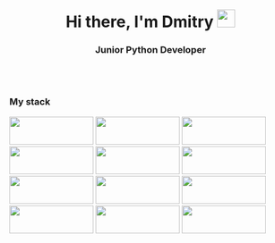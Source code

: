 <h1 align="center">Hi there, I'm Dmitry</a> 
<img src="https://github.com/blackcater/blackcater/raw/main/images/Hi.gif" height="32"/></h1>
<h3 align="center">Junior Python Developer</h3>
<br />
<br />
<h3>My stack</h3>
<div class="row">
  <div class="column">
    <img src="https://img.shields.io/badge/html5-%23E34F26.svg?style=flat&logo=html5&logoColor=white" height="50" width="150" />
    <img src="https://img.shields.io/badge/css3-%231572B6.svg?style=flat&logo=css3&logoColor=white" height="50" width="150"/>
    <img src="https://img.shields.io/badge/python-3670A0?style=flat&logo=python&logoColor=ffdd54" height="50" width="150" />
    <img src="https://img.shields.io/badge/Ubuntu-E95420?style=flat&logo=ubuntu&logoColor=white" height="50" width="150" />
    <img src="https://img.shields.io/badge/Linux-FCC624?style=flat&logo=linux&logoColor=black" height="50" width="150" />
    <img src="https://img.shields.io/badge/-selenium-%43B02A?style=flat&logo=selenium&logoColor=white" height="50" width="150" />
  </div>
  <div class="column">
    <img src="https://img.shields.io/badge/git-%23F05033.svg?style=flat&logo=git&logoColor=white" height="50" width="150" />
    <img src="https://img.shields.io/badge/github-%23121011.svg?style=flat&logo=github&logoColor=white" height="50" width="150" />
    <img src="https://img.shields.io/badge/sqlite-%2307405e.svg?style=flat&logo=sqlite&logoColor=white" height="50" width=150" />
    <img src="https://img.shields.io/badge/mysql-4479A1.svg?style=flat&logo=mysql&logoColor=white" height="50" width="150" />
    <img src="https://img.shields.io/badge/FastAPI-005571?style=flat&logo=fastapi" height="50" width="150" />
    <img src="https://img.shields.io/badge/flask-%23000.svg?style=flat&logo=flask&logoColor=white" height="50" width="150" />
  </div>
</div>
<br />
<br />


<!--
**Haspro68/Haspro68** is a ✨ _special_ ✨ repository because its `README.md` (this file) appears on your GitHub profile.

Here are some ideas to get you started:

- 🔭 I’m currently working on ...
- 🌱 I’m currently learning ...
- 👯 I’m looking to collaborate on ...
- 🤔 I’m looking for help with ...
- 💬 Ask me about ...
- 📫 How to reach me: ...
- 😄 Pronouns: ...
- ⚡ Fun fact: ...
-->
